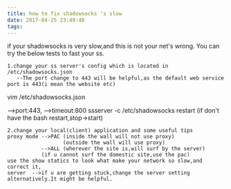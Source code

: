 ```yaml
---
title: how to fix shadowsocks 's slow
date: 2017-04-25 23:49:48
tags:
---
```

if your shadowsocks is very slow,and this is not your net's wrong.
You can try the below tests to fast your ss.

    1.change your ss server's config which is located in /etc/shadowsocks.json
       --The port change to 443 will be helpful,as the default web service port is 443(i mean the website etc) 
vim /etc/shadowsocks.json

-->port:443,
-->timeout:800
ssserver -c /etc/shadowsocks restart (if don't have the bash restart,stop->start)

    2.change your local(client) application and some useful tips
    proxy mode -->PAC (inside the wall will not use proxy)
                      (outside the wall will use proxy)
               -->ALL (wherever the site is,will surf by the server)
               (if u cannot surf the domestic site,use the pac)
    use the show statics to look what make your network so slow,and correct it,
    server  -->if u are getting stuck,change the server setting alternatively.It might be helpful.

   